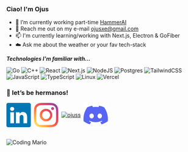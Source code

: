 <div>

  
### Ciao! I'm Ojus 
  
- 🚀 I’m currently working part-time [HammerAI](https://hammerai.com)
- 🌱 Reach me out on my e-mail ojusxe@gmail.com 
- 📫 I'm currently learning/working with Next.js, Electron & GoFiber
- ☁️ Ask me about the weather or your fav tech-stack
</div>

***Technologies I'm familiar with...***

![Go](https://img.shields.io/badge/Go-00ADD8?style=for-the-badge&logo=go&logoColor=white)
![C++](https://img.shields.io/badge/c++-%2300599C.svg?style=for-the-badge&logo=c%2B%2B&logoColor=white)
![React](https://img.shields.io/badge/React-%2320232a.svg?style=for-the-badge&logo=react&logoColor=%2361DAFB)
![Next.js](https://img.shields.io/badge/Next.js-black?style=for-the-badge&logo=next.js&logoColor=white)
![NodeJS](https://img.shields.io/badge/node.js-6DA55F?style=for-the-badge&logo=node.js&logoColor=white)
![Postgres](https://img.shields.io/badge/Postgres-%23316192.svg?style=for-the-badge&logo=postgresql&logoColor=white)
![TailwindCSS](https://img.shields.io/badge/TailwindCSS-%2338B2AC.svg?style=for-the-badge&logo=tailwind-css&logoColor=white)
![JavaScript](https://img.shields.io/badge/JavaScript-%23323330.svg?style=for-the-badge&logo=javascript&logoColor=%23F7DF1E)
![TypeScript](https://img.shields.io/badge/TypeScript-%23007ACC.svg?style=for-the-badge&logo=typescript&logoColor=white)
![Linux](https://img.shields.io/badge/Linux-%23FCC624.svg?style=for-the-badge&logo=linux&logoColor=black)
![Vercel](https://img.shields.io/badge/Vercel-%23000000.svg?style=for-the-badge&logo=vercel&logoColor=white)

### 🥠 let’s be hermanos!

<a href="https://linkedin.com/in/ojuss" target="blank"><img align="center" src="https://raw.githubusercontent.com/CLorant/readme-social-icons/main/large/colored/linkedin.svg" alt="ojuss"  /></a>&nbsp;
<a href="https://instagram.com/ojusw" target="blank"><img align="center" src="https://raw.githubusercontent.com/CLorant/readme-social-icons/main/large/colored/instagram.svg" alt="ojusgup"  /></a>&nbsp;
<a href="https://www.leetcode.com/ojuss" target="blank"><img align="center" src="https://go-skill-icons.vercel.app/api/icons?i=leetcode" alt="ojuss" height="36" width="36" /></a>&nbsp;
<a href="https://discord.gg/https://discord.gg/gprZUGqVSR" target="blank"><img align="center" src="https://raw.githubusercontent.com/CLorant/readme-social-icons/main/large/colored/discord.svg"/></a>

<br />
<div>
<img src="https://s11.gifyu.com/images/SG3Fp.gif" alt="Coding Mario" width="350" />  
</div>
